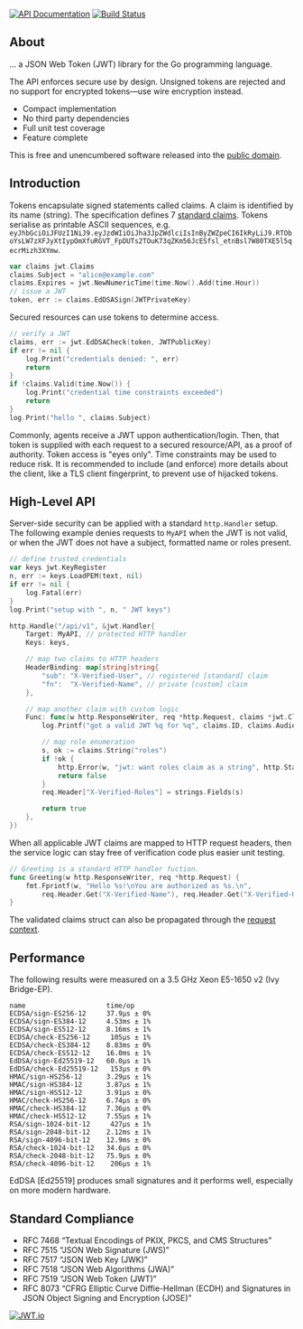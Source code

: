 [![API Documentation](https://godoc.org/github.com/pascaldekloe/jwt?status.svg)](https://godoc.org/github.com/pascaldekloe/jwt)
[![Build Status](https://travis-ci.org/pascaldekloe/jwt.svg?branch=master)](https://travis-ci.org/pascaldekloe/jwt)

## About

… a JSON Web Token (JWT) library for the Go programming language.

The API enforces secure use by design. Unsigned tokens are rejected
and no support for encrypted tokens—use wire encryption instead.

* Compact implementation
* No third party dependencies
* Full unit test coverage
* Feature complete

This is free and unencumbered software released into the
[public domain](https://creativecommons.org/publicdomain/zero/1.0).


## Introduction

Tokens encapsulate signed statements called claims. A claim is identified by its
name (string). The specification defines 7
[standard claims](https://godoc.org/github.com/pascaldekloe/jwt#Registered).
Tokens serialise as printable ASCII sequences, e.g.
`eyJhbGciOiJFUzI1NiJ9.eyJzdWIiOiJha3JpZWdlciIsInByZWZpeCI6IkRyLiJ9.RTOboYsLW7zXFJyXtIypOmXfuRGVT_FpDUTs2TOuK73qZKm56JcESfsl_etnBsl7W80TXE5l5qecrMizh3XYmw`.

```go
var claims jwt.Claims
claims.Subject = "alice@example.com"
claims.Expires = jwt.NewNumericTime(time.Now().Add(time.Hour))
// issue a JWT
token, err := claims.EdDSASign(JWTPrivateKey)
```

Secured resources can use tokens to determine access.

```go
// verify a JWT
claims, err := jwt.EdDSACheck(token, JWTPublicKey)
if err != nil {
	log.Print("credentials denied: ", err)
	return
}
if !claims.Valid(time.Now()) {
	log.Print("credential time constraints exceeded")
	return
}
log.Print("hello ", claims.Subject)
```

Commonly, agents receive a JWT uppon authentication/login. Then, that token is
supplied with each request to a secured resource/API, as a proof of authority.
Token access is "eyes only". Time constraints may be used to reduce risk. It is
recommended to include (and enforce) more details about the client, like a TLS
client fingerprint, to prevent use of hijacked tokens.


## High-Level API

Server-side security can be applied with a standard `http.Handler` setup.
The following example denies requests to `MyAPI` when the JWT is not valid,
or when the JWT does not have a subject, formatted name or roles present.

```go
// define trusted credentials
var keys jwt.KeyRegister
n, err := keys.LoadPEM(text, nil)
if err != nil {
	log.Fatal(err)
}
log.Print("setup with ", n, " JWT keys")

http.Handle("/api/v1", &jwt.Handler{
	Target: MyAPI, // protected HTTP handler
	Keys: keys,

	// map two claims to HTTP headers
	HeaderBinding: map[string]string{
		"sub": "X-Verified-User", // registered [standard] claim
		"fn":  "X-Verified-Name", // private [custom] claim
	},

	// map another claim with custom logic
	Func: func(w http.ResponseWriter, req *http.Request, claims *jwt.Claims) (pass bool) {
		log.Printf("got a valid JWT %q for %q", claims.ID, claims.Audiences)

		// map role enumeration
		s, ok := claims.String("roles")
		if !ok {
			http.Error(w, "jwt: want roles claim as a string", http.StatusForbidden)
			return false
		}
		req.Header["X-Verified-Roles"] = strings.Fields(s)

		return true
	},
})
```

When all applicable JWT claims are mapped to HTTP request headers, then the
service logic can stay free of verification code plus easier unit testing.

```go
// Greeting is a standard HTTP handler fuction.
func Greeting(w http.ResponseWriter, req *http.Request) {
	fmt.Fprintf(w, "Hello %s!\nYou are authorized as %s.\n",
		req.Header.Get("X-Verified-Name"), req.Header.Get("X-Verified-User"))
}
```

The validated claims struct can also be propagated through the
[request context](https://godoc.org/github.com/pascaldekloe/jwt#example-Handler--Context).


## Performance

The following results were measured on a 3.5 GHz Xeon E5-1650 v2 (Ivy Bridge-EP).

```
name                    time/op
ECDSA/sign-ES256-12     37.9µs ± 0%
ECDSA/sign-ES384-12     4.53ms ± 1%
ECDSA/sign-ES512-12     8.16ms ± 1%
ECDSA/check-ES256-12     105µs ± 1%
ECDSA/check-ES384-12    8.83ms ± 0%
ECDSA/check-ES512-12    16.0ms ± 1%
EdDSA/sign-Ed25519-12   60.0µs ± 1%
EdDSA/check-Ed25519-12   153µs ± 0%
HMAC/sign-HS256-12      3.29µs ± 1%
HMAC/sign-HS384-12      3.87µs ± 1%
HMAC/sign-HS512-12      3.91µs ± 0%
HMAC/check-HS256-12     6.74µs ± 0%
HMAC/check-HS384-12     7.36µs ± 0%
HMAC/check-HS512-12     7.55µs ± 1%
RSA/sign-1024-bit-12     427µs ± 1%
RSA/sign-2048-bit-12    2.12ms ± 1%
RSA/sign-4096-bit-12    12.9ms ± 0%
RSA/check-1024-bit-12   34.6µs ± 0%
RSA/check-2048-bit-12   75.9µs ± 0%
RSA/check-4096-bit-12    206µs ± 1%
```

EdDSA [Ed25519] produces small signatures and it performs well, especially on
more modern hardware.


## Standard Compliance

* RFC 7468 “Textual Encodings of PKIX, PKCS, and CMS Structures”
* RFC 7515 “JSON Web Signature (JWS)”
* RFC 7517 “JSON Web Key (JWK)”
* RFC 7518 “JSON Web Algorithms (JWA)”
* RFC 7519 “JSON Web Token (JWT)”
* RFC 8073 “CFRG Elliptic Curve Diffie-Hellman (ECDH) and Signatures in JSON Object Signing and Encryption (JOSE)”


[![JWT.io](https://jwt.io/img/badge.svg)](https://jwt.io/)
